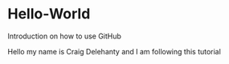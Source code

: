# Hello-World
Introduction on how to use GitHub

Hello my name is Craig Delehanty and I am following this tutorial
